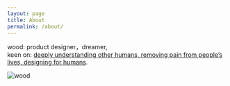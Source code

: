 ```yaml
---
layout: page
title: About
permalink: /about/
---
```

wood: product designer，dreamer,<br>
keen on: [deeply understanding other humans, removing pain from people’s lives, designing for humans](https://medium.com/managing-digital-products/so-you-want-to-manage-a-product-c664ba7e5138).


![wood]({{site.baseurl}}/assets/wood.jpg)


